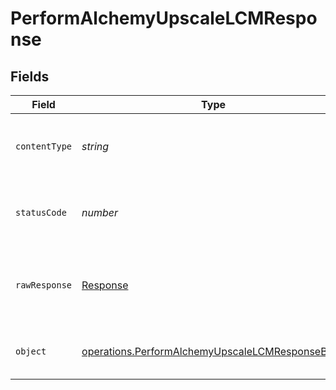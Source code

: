 # PerformAlchemyUpscaleLCMResponse


## Fields

| Field                                                                                                                     | Type                                                                                                                      | Required                                                                                                                  | Description                                                                                                               |
| ------------------------------------------------------------------------------------------------------------------------- | ------------------------------------------------------------------------------------------------------------------------- | ------------------------------------------------------------------------------------------------------------------------- | ------------------------------------------------------------------------------------------------------------------------- |
| `contentType`                                                                                                             | *string*                                                                                                                  | :heavy_check_mark:                                                                                                        | HTTP response content type for this operation                                                                             |
| `statusCode`                                                                                                              | *number*                                                                                                                  | :heavy_check_mark:                                                                                                        | HTTP response status code for this operation                                                                              |
| `rawResponse`                                                                                                             | [Response](https://developer.mozilla.org/en-US/docs/Web/API/Response)                                                     | :heavy_check_mark:                                                                                                        | Raw HTTP response; suitable for custom response parsing                                                                   |
| `object`                                                                                                                  | [operations.PerformAlchemyUpscaleLCMResponseBody](../../../sdk/models/operations/performalchemyupscalelcmresponsebody.md) | :heavy_minus_sign:                                                                                                        | Responses for POST /lcm-upscale                                                                                           |